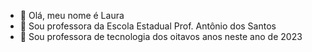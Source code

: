 - 👋 Olá, meu nome é Laura
- 👀 Sou professora da Escola Estadual Prof. Antônio dos Santos
- 🌱 Sou professora de tecnologia dos oitavos anos neste ano de 2023


<!---
proflauracarolina/proflauracarolina is a ✨ special ✨ repository because its `README.md` (this file) appears on your GitHub profile.
You can click the Preview link to take a look at your changes.
--->
